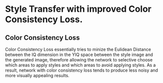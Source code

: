 # Style Transfer with improved Color Consistency Loss.

## Color Consistency Loss
Color Consistency Loss essentially tries to minize the Eulidean Distance between the IQ dimension in the YIQ space between the style image and the generated image, therefore allowing the network to selective choose which areas to apply styles and which areas to avoid applying styles. As a result, network with color consistency loss tends to produce less noisy and more visually appealing results.


